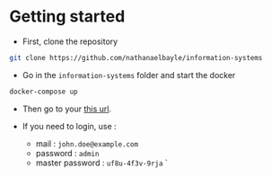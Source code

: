 # Getting started

- First, clone the repository 
```bash
git clone https://github.com/nathanaelbayle/information-systems
``` 

- Go in the `information-systems` folder and start the docker
```bash
docker-compose up
```

- Then go to your [this url](http://localhost:8069/).

- If you need to login, use :
    - mail : `john.doe@example.com`
    - password : `admin`
    - master password : `uf8u-4f3v-9rja`
` 